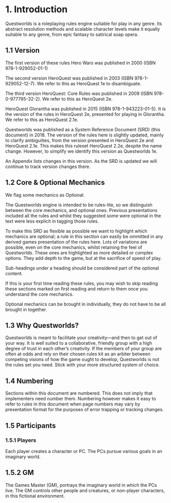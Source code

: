 # 1. Introduction

Questworlds is a roleplaying rules engine suitable for play in any genre.  Its abstract resolution methods and scalable character levels make it equally suitable to any genre, from epic fantasy to satirical soap opera. 

## 1.1 Version

The first version of these rules Hero Wars was published in 2000 (ISBN 978-1-929052-01-1)

The second version HeroQuest was published in 2003 (ISBN 978-1-929052-12-7). We refer to this as HeroQuest 1e to disambiguate.

The third version HeroQuest: Core Rules was published in 2009 (ISBN 978-0-977785-32-2). We refer to this as HeroQuest 2e.

HeroQuest Glorantha was published in 2015 (ISBN 978-1-943223-01-5). It is the version of the rules in HeroQuest 2e, presented for playing in Glorantha. We refer to this as HeroQuest 2.1e.

Questworlds was published as a System Reference Document (SRD) (this document) in 2018. The version of the rules here is slightly updated, mainly to clarify ambiguities, from the version presented in HeroQuest 2e and HeroQuest 2.1e. This makes this ruleset HeroQuest 2.2e, despite the name change. However, to simplify we identify this version as Questworlds 1e.

An Appendix lists changes in this version. As the SRD is updated we will continue to track version changes there.

## 1.2 Core & Optional Mechanics

We flag some mechanics as Optional. 

The Questworlds engine is intended to be rules-lite, so we distinguish between the core mechanics, and optional ones. Previous presentations included all the rules and whilst they suggested some were optional in the text were less explicit in tagging those rules. 

To make this SRD as flexible as possible we want to highlight which mechanics are optional; a rule in this section can easily be ommitted in any derived games presentation of the rules here. Lots of variations are possible, even on the core mechanics, whilst retaining the feel of Questworlds. These ones are highlighted as more detailed or complex options. They add depth to the game, but at the sacrifice of speed of play.

Sub-headings under a heading should be considered part of the optional content.

If this is your first time reading these rules, you may wish to skip reading these sections marked on first reading and return to them once you understand the core mechanics.

Optional mechanics can be brought in individually, they do not have to be all brought in together.

## 1.3 Why Questworlds?

Questworlds is meant to facilitate your creativity—and then to get out of your way. It is well suited to a collaborative, friendly group with a high degree of trust in each other’s creativity. If the members of your group are often at odds and rely on their chosen rules kit as an arbiter between competing visions of how the game ought to develop, Questworlds is not the rules set you need. Stick with your more structured system of choice.

## 1.4 Numbering

Sections within this document are numbered. This does not imply that implementers need number them. Numbering however makes it easy to refer to rules in this document when page numbers may vary by presentation format for the purposes of error trapping or tracking changes.

## 1.5  Participants

### 1.5.1 Players

Each player creates a character or PC. The PCs pursue various goals in an imaginary world. 

## 1.5.2 GM

The Games Master (GM), portrays the imaginary world in which the PCs live. The GM controls other people and creatures, or non-player characters, in this fictional environment. 
